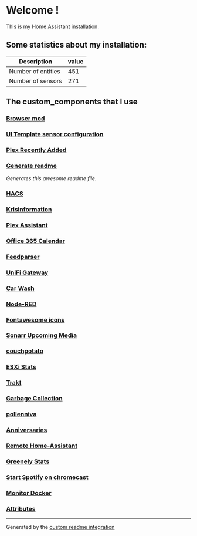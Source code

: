 # Welcome !

This is my Home Assistant installation.

## Some statistics about my installation:

Description | value
-- | --
Number of entities | 451
Number of sensors | 271



## The custom_components that I use

### [Browser mod]()

### [UI Template sensor configuration](https://github.com/custom-components/templatesensor)

### [Plex Recently Added](https://github.com/custom-components/sensor.plex_recently_added)

### [Generate readme](https://github.com/custom-components/readme)

_Generates this awesome readme file._

### [HACS](https://hacs.xyz/docs/configuration/start)

### [Krisinformation](https://github.com/isabellaalstrom/sensor.krisinformation)

### [Plex Assistant](https://github.com/maykar/plex_assistant)

### [Office 365 Calendar](https://github.com/PTST/O365Calendar-HomeAssistant)

### [Feedparser](https://github.com/custom-components/feedparser/blob/master/README.md)

### [UniFi Gateway](https://github.com/custom-components/sensor.unifigateway)

### [Car Wash](https://github.com/Limych/ha-car_wash/)

### [Node-RED](https://github.com/zachowj/node-red)

### [Fontawesome icons]()

### [Sonarr Upcoming Media](https://github.com/custom-components/sensor.sonarr_upcoming_media)

### [couchpotato](https://github.com/youdroid/home-assistant-couchpotato)

### [ESXi Stats](https://github.com/wxt9861/esxi_stats)

### [Trakt](https://github.com/custom-components/sensor.trakt/blob/master/README.md)

### [Garbage Collection](https://github.com/bruxy70/Garbage-Collection/)

### [pollenniva](https://github.com/isabellaalstrom/home-assistant-pollenkoll)

### [Anniversaries](https://github.com/pinkywafer/Anniversaries)

### [Remote Home-Assistant](https://github.com/lukas-hetzenecker/home-assistant-remote)

### [Greenely Stats]()

### [Start Spotify on chromecast](https://github.com/fondberg/spotcast)

### [Monitor Docker](https://github.com/ualex73/monitor_docker)

### [Attributes](https://github.com/pilotak/homeassistant-attributes)


***

Generated by the [custom readme integration](https://github.com/custom-components/readme)